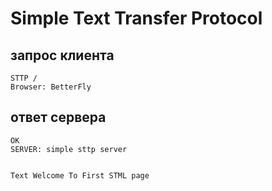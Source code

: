 # Simple Text Transfer Protocol
## запрос клиента
``` http
STTP /
Browser: BetterFly
```
## ответ сервера
``` http
OK
SERVER: simple sttp server


```
```
Text Welcome To First STML page
```